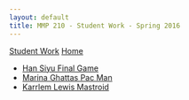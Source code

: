 ```yaml
---
layout: default
title: MMP 210 - Student Work - Spring 2016
---
```

[Student Work](../) [Home](../../)

- [Han Siyu Final Game](han_siyu/)
- [Marina Ghattas Pac Man](marina_ghattas/)
- [Karrlem Lewis Mastroid](karrlem_lewis/)
